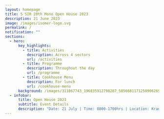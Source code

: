 ```yaml
---
layout: homepage
title: 5 SIR 20th Mono Open House 2023
description: 21 June 2023
image: /images/isomer-logo.svg
permalink: /
notification: ""
sections:
  - hero:
      key_highlights:
        - title: Activities
          description: Across 4 sectors
          url: /activities
        - title: Programme
          description: Throughout the day
          url: /programme
        - title: Cookhouse Menu
          description: For lunch
          url: /cookhouse-menu
      background: /images/311867743_196835912798287_5856681171250906269_n.jpg
  - infobar:
      title: Open House 2023
      subtitle: Event Details
      description: "Date: 21 July | Time: 0800-1700hrs | Location: Kranji Camp 3"
---
```

